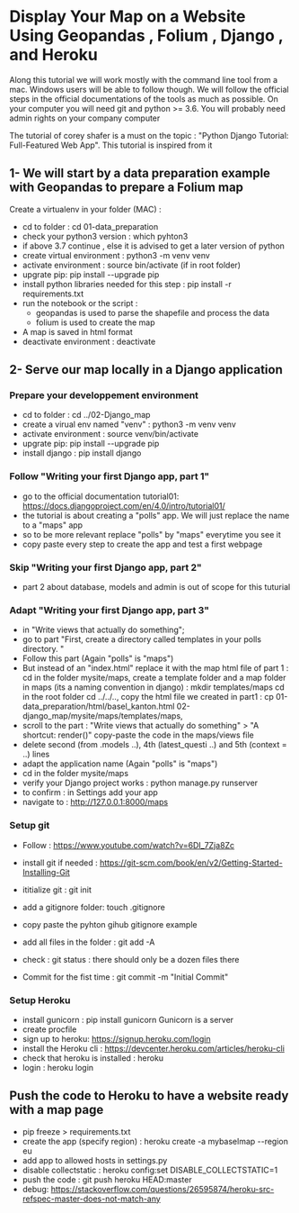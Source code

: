 
# Display Your Map on a Website Using Geopandas , Folium , Django , and Heroku

Along this tutorial we will work mostly with the command line tool from a mac. Windows users will be able to follow though.
We will follow the official steps in the official documentations of the tools as much as possible.
On your computer you will need git and python >= 3.6. You will probably need admin rights on your company computer

The tutorial of corey shafer is a must on the topic : "Python Django Tutorial: Full-Featured Web App". This tutorial is inspired from it

## 1- We will start by a data preparation example with Geopandas to prepare a Folium map

Create a virtualenv in your folder (MAC) :

- cd to folder : cd 01-data_preparation
- check your python3 version : which pyhton3
- if above 3.7 continue , else it is advised to get a later version of python
- create virtual environment : python3 -m venv venv
- activate environment : source bin/activate (if in root folder)
- upgrate pip: pip install --upgrade pip
- install python libraries needed for this step : pip install -r requirements.txt
- run the notebook or the script :
  - geopandas is used to parse the shapefile and process the data
  - folium is used to create the map
- A map is saved in html format
- deactivate environment : deactivate

## 2- Serve our map locally in a Django application

### Prepare your developpement environment

- cd to folder : cd ../02-Django_map
- create a virual env named "venv" : python3 -m venv venv
- activate environment : source venv/bin/activate
- upgrate pip: pip install --upgrade pip
- install django : pip install django

### Follow "Writing your first Django app, part 1"

- go to the official documentation tutorial01:  <https://docs.djangoproject.com/en/4.0/intro/tutorial01/>
- the tutorial is about creating a "polls" app. We will just replace the name to a "maps" app
- so to be more relevant replace "polls" by "maps" everytime you see it
- copy paste every step to create the app and test a first webpage

### Skip "Writing your first Django app, part 2"

- part 2 about database, models and admin is out of scope for this tuturial
  
### Adapt "Writing your first Django app, part 3"

- in "Write views that actually do something";
- go to part "First, create a directory called templates in your polls directory. "
- Follow this part (Again "polls" is "maps")
- But instead of an "index.html" replace it with the map html file of part 1 :
     cd in the folder mysite/maps,
     create a template folder and a map folder in maps (its a naming convention in django) :  mkdir templates/maps
     cd in the root folder cd ../../..,
     copy the html file we created in part1 : cp 01-data_preparation/html/basel_kanton.html 02-django_map/mysite/maps/templates/maps,
- scroll to the part : "Write views that actually do something" > "A shortcut: render()"
copy-paste the code in the maps/views file
- delete second (from .models ..), 4th (latest_questi ..) and 5th (context = ..) lines
- adapt the application name (Again "polls" is "maps")
- cd in the folder mysite/maps
- verify your Django project works : python manage.py runserver
- to confirm : in Settings add your app  
- navigate to : http://127.0.0.1:8000/maps
  
### Setup git

- Follow : <https://www.youtube.com/watch?v=6DI_7Zja8Zc>

- install git if needed : <https://git-scm.com/book/en/v2/Getting-Started-Installing-Git>
- ititialize git : git init
- add a gitignore folder: touch .gitignore
- copy paste the pyhton gihub gitignore example
- add all files in the folder : git add -A
- check : git status : there should only be a dozen files there
- Commit for the fist time : git commit -m "Initial Commit"

### Setup Heroku

- install gunicorn : pip install gunicorn Gunicorn is a server
- create procfile
- sign up to heroku: <https://signup.heroku.com/login>
- install the Heroku cli : <https://devcenter.heroku.com/articles/heroku-cli>
- check that heroku is installed : heroku
- login : heroku login

## Push the code to Heroku to have a website ready with a map page

- pip freeze > requirements.txt  
- create the app (specify region) : heroku create -a mybaselmap --region eu
- add app to allowed hosts in settings.py
- disable collectstatic : heroku config:set DISABLE_COLLECTSTATIC=1
- push the code : git push heroku HEAD:master
- debug: <https://stackoverflow.com/questions/26595874/heroku-src-refspec-master-does-not-match-any>  
